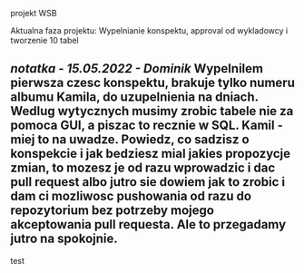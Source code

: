 projekt WSB

Aktualna faza projektu:
Wypelnianie konspektu, approval od wykladowcy i tworzenie 10 tabel

***notatka - 15.05.2022 - Dominik***
Wypelnilem pierwsza czesc konspektu, brakuje tylko numeru albumu Kamila,
do uzupelnienia na dniach. Wedlug wytycznych musimy zrobic tabele nie za 
pomoca GUI, a piszac to recznie w SQL. Kamil - miej to na uwadze. Powiedz,
co sadzisz o konspekcie i jak bedziesz mial jakies propozycje zmian, to
mozesz je od razu wprowadzic i dac pull request albo jutro sie dowiem
jak to zrobic i dam ci mozliwosc pushowania od razu do repozytorium bez 
potrzeby mojego akceptowania pull requesta. Ale to przegadamy jutro na
spokojnie.
-------------------------------------------------------------------------

test
